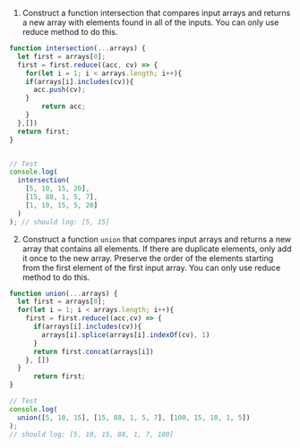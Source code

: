 1. Construct a function intersection that compares input arrays and returns a new array with elements found in all of the inputs. You can only use reduce method to do this.

```js
function intersection(...arrays) {
  let first = arrays[0];
  first = first.reduce((acc, cv) => {
    for(let i = 1; i < arrays.length; i++){
    if(arrays[i].includes(cv)){
      acc.push(cv);
    }
        return acc;
    }
  },[])
  return first;
}


// Test
console.log(
  intersection(
    [5, 10, 15, 20],
    [15, 88, 1, 5, 7],
    [1, 10, 15, 5, 20]
  )
); // should log: [5, 15]
```

2. Construct a function `union` that compares input arrays and returns a new array that contains all elements. If there are duplicate elements, only add it once to the new array. Preserve the order of the elements starting from the first element of the first input array. You can only use reduce method to do this.

```js
function union(...arrays) {
  let first = arrays[0];
  for(let i = 1; i < arrays.length; i++){
    first = first.reduce((acc,cv) => {
      if(arrays[i].includes(cv)){
        arrays[i].splice(arrays[i].indexOf(cv), 1)
      }
      return first.concat(arrays[i])
    }, [])
  }
      return first;
}

// Test
console.log(
  union([5, 10, 15], [15, 88, 1, 5, 7], [100, 15, 10, 1, 5])
);
// should log: [5, 10, 15, 88, 1, 7, 100]
```
